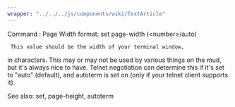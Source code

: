 ```yaml
---
wrapper: "../../../js/components/wiki/TextArticle"
---
```

Command : Page Width
format: set page-width (&lt;number&gt;/auto)

     This value should be the width of your terminal window,
in characters.  This may or may not be used by various things on
the mud, but it's always nice to have.  Telnet negotiation can
determine this if it's set to "auto" (default), and autoterm is
set on (only if your telnet client supports it).

See also: set, page-height, autoterm
